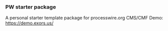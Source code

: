 ### PW starter package

A personal starter template package for processwire.org CMS/CMF
Demo: https://demo.exors.us/
